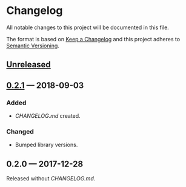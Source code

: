 # Changelog

All notable changes to this project will be documented in this file.

The format is based on [Keep a Changelog](http://keepachangelog.com)
and this project adheres to [Semantic Versioning](http://semver.org/spec/v2.0.0.html).


## [Unreleased]

## [0.2.1] — 2018-09-03
### Added
- _CHANGELOG.md_ created.
### Changed
- Bumped library versions.

## 0.2.0 — 2017-12-28
Released without _CHANGELOG.md_.


[0.2.1]: https://github.com/dryewo/dovetail/compare/0.2.0...0.2.1
[Unreleased]: https://github.com/dryewo/dovetail/compare/0.2.1...HEAD

